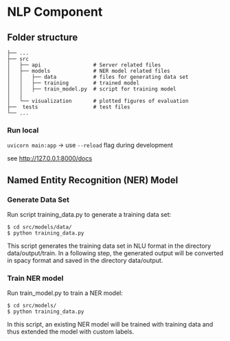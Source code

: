 # NLP Component

## Folder structure

    ├── ...
    ├── src                    
    │   ├── api                 # Server related files 
    │   ├── models              # NER model related files
    │   │   ├── data            # files for generating data set
    │   │   ├── training        # trained model
    │   │   ├── train_model.py  # script for training model
    │   │
    │   └── visualization       # plotted figures of evaluation     
    ├──  tests                  # test files 
    └── ...

### Run local
`uvicorn main:app` -> use `--reload` flag during development

see http://127.0.0.1:8000/docs

## Named Entity Recognition (NER) Model

### Generate Data Set
Run script training_data.py to generate a training data set:

```
$ cd src/models/data/
$ python training_data.py
```
This script generates the training data set in NLU format in the directory data/output/train. In a following step, the generated output will be converted in spacy format and saved in the directory data/output.

### Train NER model 

Run train_model.py to train a NER model:

```
$ cd src/models/
$ python training_data.py
```
In this script, an existing NER model will be trained with training data and thus extended the model with custom labels.
